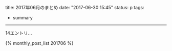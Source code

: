 title: 2017年06月のまとめ
date: "2017-06-30 15:45"
status: p
tags:
- summary
---

14エントリ…

{% monthly_post_list 201706 %}
